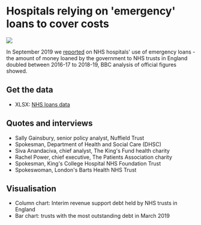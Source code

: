 # Hospitals relying on 'emergency' loans to cover costs

![](https://ichef.bbci.co.uk/news/624/cpsprodpb/A864/production/_108880134_nhsloans-nc.png)

In September 2019 we [reported](https://www.bbc.co.uk/news/uk-england-49745970) on NHS hospitals' use of emergency loans - the amount of money loaned by the government to NHS trusts in England doubled between 2016-17 to 2018-19, BBC analysis of official figures showed.

## Get the data 

* XLSX: [NHS loans data](https://github.com/BBC-Data-Unit/hospital-loans/blob/master/NHS%20loans%20-%20ALL%20DATA.xlsx)


## Quotes and interviews

* Sally Gainsbury, senior policy analyst, Nuffield Trust
* Spokesman, Department of Health and Social Care (DHSC)
* Siva Anandaciva, chief analyst, The King's Fund health charity 
* Rachel Power, chief executive, The Patients Association charity
* Spokesman, King's College Hospital NHS Foundation Trust
* Spokeswoman, London's Barts Health NHS Trust

## Visualisation

* Column chart: Interim revenue support debt held by NHS trusts in England
* Bar chart: trusts with the most outstanding debt in March 2019 

